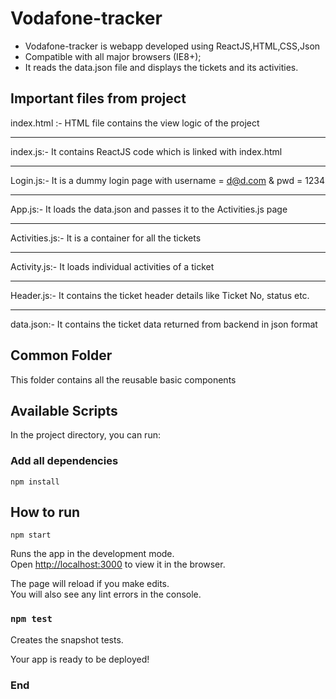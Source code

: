 # Vodafone-tracker

- Vodafone-tracker is webapp developed using ReactJS,HTML,CSS,Json
- Compatible with all major browsers (IE8+);
- It reads the data.json file and displays the tickets and its activities.

## Important files from project
index.html :- HTML file contains the view logic of the project

-------------
index.js:- It contains ReactJS code which is linked with index.html

-------------
Login.js:- It is a dummy login page with username = d@d.com & pwd = 1234

-------------
App.js:- It loads the data.json and passes it to the Activities.js page

-------------
Activities.js:- It is a container for all the tickets

-------------
Activity.js:- It loads individual activities of a ticket

-------------
Header.js:- It contains the ticket header details like Ticket No, status etc.

-------------
data.json:- It contains the ticket data returned from backend in json format

## Common Folder

This folder contains all the reusable basic components

## Available Scripts

In the project directory, you can run:

### Add all dependencies

`npm install`
## How to run

`npm start`

Runs the app in the development mode.\
Open [http://localhost:3000](http://localhost:3000) to view it in the browser.

The page will reload if you make edits.\
You will also see any lint errors in the console.

### `npm test`

Creates the snapshot tests.
 

Your app is ready to be deployed!


### End
